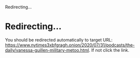 Redirecting...

# Redirecting...

You should be redirected automatically to target URL:
<https://www.nytimes3xbfgragh.onion/2020/07/31/podcasts/the-daily/vanessa-guillen-military-metoo.html>.
If not click the link.
